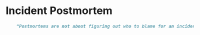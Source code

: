 # Incident Postmortem

```markdown
    “Postmortems are not about figuring out who to blame for an incident that happened. They are about figuring out, through data and analysis, what happened, why it happened, and how it can be stopped from happening again.” — Arni Birgisson
```

## 